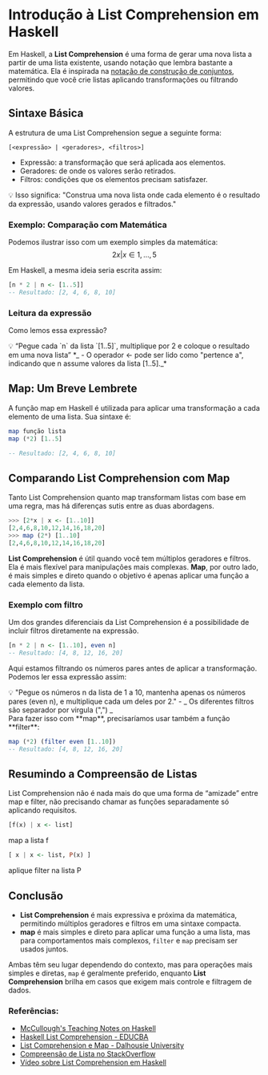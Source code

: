 # Introdução à List Comprehension em Haskell

Em Haskell, a **List Comprehension** é uma forma de gerar uma nova lista a partir de uma lista existente, usando notação que lembra bastante a matemática. Ela é inspirada na [notação de construção de conjuntos](https://en.wikipedia.org/wiki/Set-builder_notation), permitindo que você crie listas aplicando transformações ou filtrando valores.

## Sintaxe Básica
A estrutura de uma List Comprehension segue a seguinte forma:
```
[<expressão> | <geradores>, <filtros>]
```
 - Expressão: a transformação que será aplicada aos elementos.
 - Geradores: de onde os valores serão retirados.
 - Filtros: condições que os elementos precisam satisfazer.
<aside>
💡 Isso significa: "Construa uma nova lista onde cada elemento é o resultado da expressão, usando valores gerados e filtrados."
 </aside>
 
### Exemplo: Comparação com Matemática
Podemos ilustrar isso com um exemplo simples da matemática:
$$
 { 2x | x ∈ {1, … , 5}}
$$

Em Haskell, a mesma ideia seria escrita assim:
```haskell
[n * 2 | n <- [1..5]]
-- Resultado: [2, 4, 6, 8, 10]
```
### Leitura da expressão
Como lemos essa expressão?
<aside>
💡 “Pegue cada `n` da lista `[1..5]`, multiplique por 2 e coloque o resultado em uma nova lista”
*_ - O operador <- pode ser lido como "pertence a", indicando que n assume valores da lista [1..5]._*

</aside>

## Map: Um Breve Lembrete
A função map em Haskell é utilizada para aplicar uma transformação a cada elemento de uma lista. Sua sintaxe é:
```haskell
map função lista
map (*2) [1..5]

-- Resultado: [2, 4, 6, 8, 10]
```

## Comparando **List Comprehension** com **Map**
Tanto List Comprehension quanto map transformam listas com base em uma regra, mas há diferenças sutis entre as duas abordagens.

```haskell
>>> [2*x | x <- [1..10]]
[2,4,6,8,10,12,14,16,18,20]
>>> map (2*) [1..10]
[2,4,6,8,10,12,14,16,18,20]
```

**List Comprehension** é útil quando você tem múltiplos geradores e filtros. Ela é mais flexível para manipulações mais complexas. **Map**, por outro lado, é mais simples e direto quando o objetivo é apenas aplicar uma função a cada elemento da lista.

### Exemplo com filtro
Um dos grandes diferenciais da List Comprehension é a possibilidade de incluir filtros diretamente na expressão.
```haskell
[n * 2 | n <- [1..10], even n]
-- Resultado: [4, 8, 12, 16, 20]
```
Aqui estamos filtrando os números pares antes de aplicar a transformação. Podemos ler essa expressão assim:
<aside>
💡  "Pegue os números n da lista de 1 a 10, mantenha apenas os números pares (even n), e multiplique cada um deles por 2."
 - _ Os diferentes filtros são separador por virgula (",") _
</aside>
Para fazer isso com **map**, precisaríamos usar também a função **filter**:

```haskell
map (*2) (filter even [1..10])
-- Resultado: [4, 8, 12, 16, 20]
```

## Resumindo a Compreensão de Listas

List Comprehension não é nada mais do que uma forma de “amizade” entre map e filter, não precisando chamar as funções separadamente só aplicando requisitos.

```haskell
[f(x) | x <- list]
```
map a lista f 

```haskell
[ x | x <- list, P(x) ]
```
aplique filter na lista P

## Conclusão

- **List Comprehension** é mais expressiva e próxima da matemática, permitindo múltiplos geradores e filtros em uma sintaxe compacta.
- **map** é mais simples e direto para aplicar uma função a uma lista, mas para comportamentos mais complexos, `filter` e `map` precisam ser usados juntos.

Ambas têm seu lugar dependendo do contexto, mas para operações mais simples e diretas, `map` é geralmente preferido, enquanto **List Comprehension** brilha em casos que exigem mais controle e filtragem de dados.

### Referências:

- [McCullough's Teaching Notes on Haskell](http://www2.math.ou.edu/~dmccullough/teaching/f06-6833/haskell/map_filter.pdf)  
- [Haskell List Comprehension - EDUCBA](https://www.educba.com/haskell-list-comprehension/)  
- [List Comprehension e Map - Dalhousie University](https://web.cs.dal.ca/~nzeh/Teaching/3137/haskell/standard_containers/list_comprehensions/map/)  
- [Compreensão de Lista no StackOverflow](https://pt.stackoverflow.com/questions/513808/o-que-%C3%A9-compreens%C3%A3o-de-lista-estrutura-de-controle-loop)  
- [Vídeo sobre List Comprehension em Haskell](https://www.youtube.com/watch?v=oq7-RPLp3sI)
